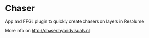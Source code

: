 Chaser
======

App and FFGL plugin to quickly create chasers on layers in Resolume

More info on http://chaser.hybridvisuals.nl
